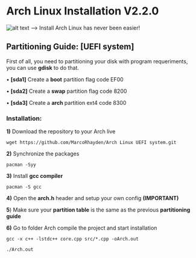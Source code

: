 # Arch Linux Installation V2.2.0
![alt text](http://ninjadolinux.com.br/wp-content/uploads/2016/09/arch-linux.jpg)
--> Install Arch Linux has never been easier!

## Partitioning Guide:   [UEFI system]

First of all, you need to partitioning your disk with program requeriments, you can use **gdisk** to do that.

• **[sda1]** Create a **boot** partition flag code EF00

• **[sda2]** Create a **swap** partition flag code 8200

• **[sda3]** Create a **arch** partition ext4 code 8300


### Installation:

**1)** Download the repository to your Arch live

```
wget https://github.com/MarcoRhayden/Arch Linux UEFI system.git
```

**2)** Synchronize the packages

```
pacman -Syy
```

**3)** Install **gcc compiler**

```
pacman -S gcc
```

**4)** Open the **arch.h** header and setup your own config **(IMPORTANT)**


**5**) Make sure your **partition table** is the same as the previous **partitioning guide**


**6)** Go to folder Arch compile the project and start installation

```
gcc -x c++ -lstdc++ core.cpp src/*.cpp -oArch.out
```
```
./Arch.out
```
